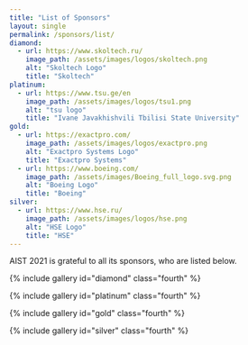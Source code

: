 ```yaml
---
title: "List of Sponsors"
layout: single
permalink: /sponsors/list/
diamond:
  - url: https://www.skoltech.ru/
    image_path: /assets/images/logos/skoltech.png
    alt: "Skoltech Logo"
    title: "Skoltech"
platinum:
  - url: https://www.tsu.ge/en
    image_path: /assets/images/logos/tsu1.png
    alt: "tsu logo"
    title: "Ivane Javakhishvili Tbilisi State University"
gold:
  - url: https://exactpro.com/
    image_path: /assets/images/logos/exactpro.png
    alt: "Exactpro Systems Logo"
    title: "Exactpro Systems"
  - url: https://www.boeing.com/
    image_path: /assets/images/Boeing_full_logo.svg.png
    alt: "Boeing Logo"
    title: "Boeing"
silver:
  - url: https://www.hse.ru/
    image_path: /assets/images/logos/hse.png
    alt: "HSE Logo"
    title: "HSE"
---
```


AIST 2021 is grateful to all its sponsors, who are listed below.

{% include gallery id="diamond" class="fourth" %}

{% include gallery id="platinum" class="fourth" %}

{% include gallery id="gold" class="fourth" %}

{% include gallery id="silver" class="fourth" %}
